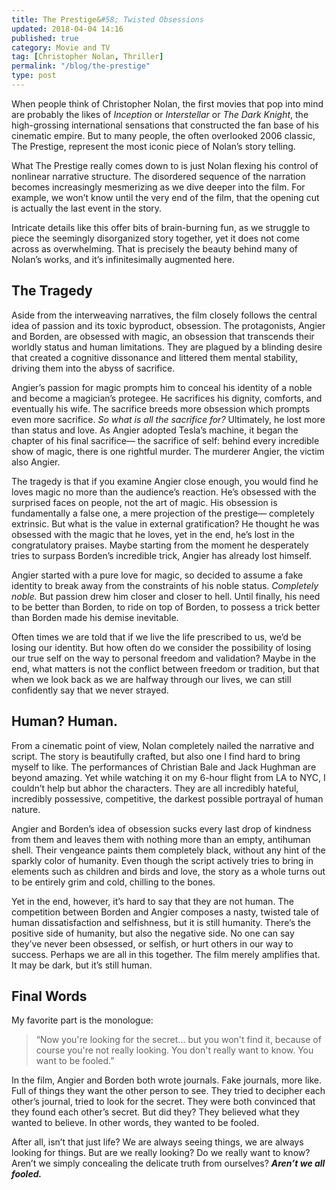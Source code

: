 ```yaml
---
title: The Prestige&#58; Twisted Obsessions
updated: 2018-04-04 14:16
published: true
category: Movie and TV
tag: [Christopher Nolan, Thriller]
permalink: "/blog/the-prestige"
type: post
---
```


When people think of Christopher Nolan, the first movies that pop into mind are probably the likes of _Inception_ or _Interstellar_ or _The Dark Knight_, the high-grossing international sensations that constructed the fan base of his cinematic empire. But to many people, the often overlooked 2006 classic, The Prestige, represent the most iconic piece of Nolan’s story telling.

What The Prestige really comes down to is just Nolan flexing his control of nonlinear narrative structure. The disordered sequence of the narration becomes increasingly mesmerizing as we dive deeper into the film. For example, we won’t know until the very end of the film, that the opening cut is actually the last event in the story.

Intricate details like this offer bits of brain-burning fun, as we struggle to piece the seemingly disorganized story together, yet it does not come across as overwhelming. That is precisely the beauty behind many of Nolan’s works, and it’s infinitesimally augmented here.

## The Tragedy

Aside from the interweaving narratives, the film closely follows the central idea of passion and its toxic byproduct, obsession. The protagonists, Angier and Borden, are obsessed with magic, an obsession that transcends their worldly status and human limitations. They are plagued by a blinding desire that created a cognitive dissonance and littered them mental stability, driving them into the abyss of sacrifice.

Angier’s passion for magic prompts him to conceal his identity of a noble and become a magician’s protegee. He sacrifices his dignity, comforts, and eventually his wife. The sacrifice breeds more obsession which prompts even more sacrifice. _So what is all the sacrifice for?_ Ultimately, he lost more than status and love. As Angier adopted Tesla’s machine, it began the chapter of his final sacrifice— the sacrifice of self: behind every incredible show of magic, there is one rightful murder. The murderer Angier, the victim also Angier.

The tragedy is that if you examine Angier close enough, you would find he loves magic no more than the audience’s reaction. He’s obsessed with the surprised faces on people, not the art of magic. His obsession is fundamentally a false one, a mere projection of the prestige— completely extrinsic. But what is the value in external gratification? He thought he was obsessed with the magic that he loves, yet in the end, he’s lost in the congratulatory praises. Maybe starting from the moment he desperately tries to surpass Borden’s incredible trick, Angier has already lost himself.

Angier started with a pure love for magic, so decided to assume a fake identity to break away from the constraints of his noble status. _Completely noble._ But passion drew him closer and closer to hell. Until finally, his need to be better than Borden, to ride on top of Borden, to possess a trick better than Borden made his demise inevitable.

Often times we are told that if we live the life prescribed to us, we’d be losing our identity. But how often do we consider the possibility of losing our true self on the way to personal freedom and validation? Maybe in the end, what matters is not the conflict between freedom or tradition, but that when we look back as we are halfway through our lives, we can still confidently say that we never strayed.

## Human? Human.

From a cinematic point of view, Nolan completely nailed the narrative and script. The story is beautifully crafted, but also one I find hard to bring myself to like. The performances of Christian Bale and Jack Hughman are beyond amazing. Yet while watching it on my 6-hour flight from LA to NYC, I couldn’t help but abhor the characters. They are all incredibly hateful, incredibly possessive, competitive, the darkest possible portrayal of human nature.

Angier and Borden’s idea of obsession sucks every last drop of kindness from them and leaves them with nothing more than an empty, antihuman shell. Their vengeance paints them completely black, without any hint of the sparkly color of humanity. Even though the script actively tries to bring in elements such as children and birds and love, the story as a whole turns out to be entirely grim and cold, chilling to the bones.

Yet in the end, however, it’s hard to say that they are not human. The competition between Borden and Angier composes a nasty, twisted tale of human dissatisfaction and selfishness, but it is still humanity. There’s the positive side of humanity, but also the negative side. No one can say they’ve never been obsessed, or selfish, or hurt others in our way to success. Perhaps we are all in this together. The film merely amplifies that. It may be dark, but it’s still human.

## Final Words

My favorite part is the monologue:  
> “Now you're looking for the secret... but you won't find it, because of course you're not really looking. You don't really want to know. You want to be fooled.”

In the film, Angier and Borden both wrote journals. Fake journals, more like. Full of things they want the other person to see. They tried to decipher each other’s journal, tried to look for the secret. They were both convinced that they found each other’s secret. But did they? They believed what they wanted to believe. In other words, they wanted to be fooled.

After all, isn’t that just life? We are always seeing things, we are always looking for things. But are we really looking? Do we really want to know? Aren’t we simply concealing the delicate truth from ourselves? **_Aren’t we all fooled._**
